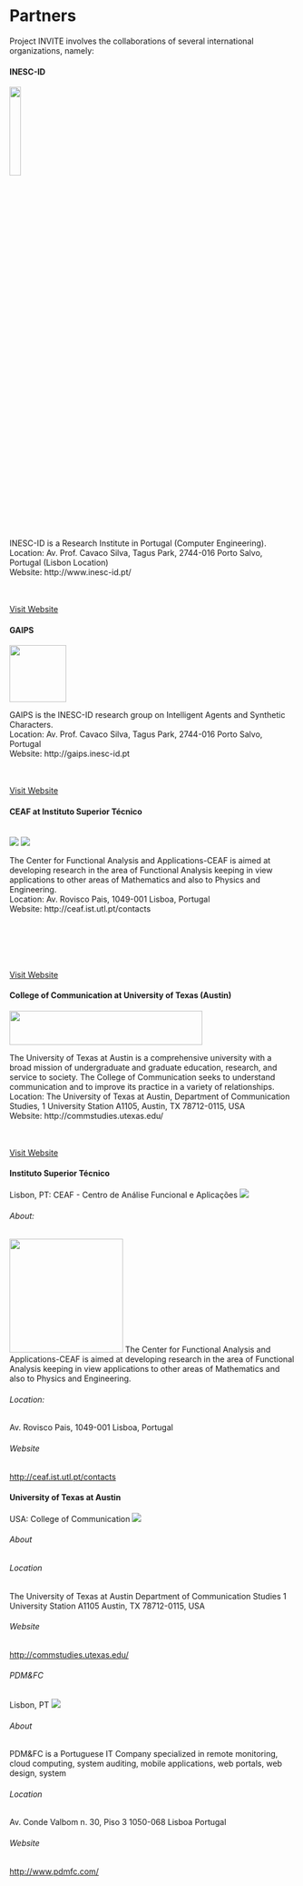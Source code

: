 # Partners
<p></p>
Project INVITE involves the collaborations of several international organizations, namely:  

<div class="news alpha">
     <h4>INESC-ID</h4>
     	    <img class="logo" src="images/logo_inesc.png" width="20%" height="20%"> </img>
	    <p>INESC-ID is a Research Institute in Portugal (Computer Engineering). 
	    <br/>Location: Av. Prof. Cavaco Silva, Tagus Park, 2744-016 Porto Salvo, Portugal (Lisbon Location)
	    <br/>Website: http://www.inesc-id.pt/
	    <br/>
	    <br/><br/>
	    </p>
	    <a href="http://www.inesc-id.pt/">Visit Website</a>
</div>
<p></p>
<div class="news alpha">
     <h4>GAIPS</h4>
     	    <img class="logo" src="images/gaips.jpg" width="100" height="100"> </img>
	    <p>GAIPS is the INESC-ID research group on Intelligent Agents and Synthetic Characters. 
	    <br/>Location: Av. Prof. Cavaco Silva, Tagus Park, 2744-016 Porto Salvo, Portugal
	    <br/>Website: http://gaips.inesc-id.pt
	    <br/>
	    <br/><br/>
	    </p>
	    <a href="http://gaips.inesc-id.pt">Visit Website</a>
</div>
<p></p>
<div class="news alpha">
     <h4>CEAF at Instituto Superior Técnico</h4>
     	<p>
     	    </br>
            <img class="logo" src="images/logo_ist.jpg"> </img>
     	    <img class="logo" src="images/ceaf.gif"> </img>
     	    </p>
	    <p>The Center for Functional Analysis and Applications-CEAF is aimed at developing
research in the area of Functional Analysis keeping in view applications to
other areas of Mathematics and also to Physics and Engineering.
	    <br/>Location: Av. Rovisco Pais, 1049-001 Lisboa, Portugal
	    <br/>Website: http://ceaf.ist.utl.pt/contacts
	    <br/>
	    <br/><br/><br/><br/><br/>
	    </p>
	    <a href="http://ceaf.ist.utl.pt/contacts">Visit Website</a>
</div>
<p></p>
<div class="news alpha">
     <h4>College of Communication at University of Texas (Austin)</h4>
     	    <img class="logo" src="images/texas.gif" width="340" height="60"> </img>
	    <p>The University of Texas at Austin is a comprehensive university with a
broad mission of undergraduate and graduate education, research, and service to
society. The College of Communication seeks to understand communication and to
improve its practice in a variety of relationships.
	    <br/>Location: The University of Texas at Austin, Department of Communication Studies, 1 University Station A1105, Austin, TX 78712-0115, USA
	    <br/>Website: http://commstudies.utexas.edu/
	    <br/>
	    <br/><br/>
	    </p>
	    <a href="http://commstudies.utexas.edu/">Visit Website</a>
</div>

#### Instituto Superior Técnico
Lisbon, PT: CEAF - Centro de Análise Funcional e Aplicações
<img class="logo" src="images/ceaf.gif"> </img>
 
###### About: 
<img class="logo" src="images/logo_ist.jpg" height="200"> </img>
The Center for Functional Analysis and Applications-CEAF is aimed at developing
research in the area of Functional Analysis keeping in view applications to
other areas of Mathematics and also to Physics and Engineering.

###### Location:
Av. Rovisco Pais, 1049-001 Lisboa, Portugal

###### Website
<http://ceaf.ist.utl.pt/contacts>

#### University of Texas at Austin
USA: College of Communication
<img class="logo" src="images/texas.gif"> </img>

###### About
 

###### Location
The University of Texas at Austin
Department of Communication Studies
1 University Station A1105
Austin, TX 78712-0115, USA

###### Website
<http://commstudies.utexas.edu/>
 
###### PDM&FC
Lisbon, PT
<img class="logo" src="images/logo_pdm.png"> </img>

###### About
PDM&FC is a Portuguese IT Company specialized in remote monitoring, cloud computing, system auditing, mobile applications, web portals, web design, system

###### Location
Av. Conde Valbom 
n. 30, Piso 3 
1050-068 Lisboa 
Portugal 

###### Website
<http://www.pdmfc.com/>

